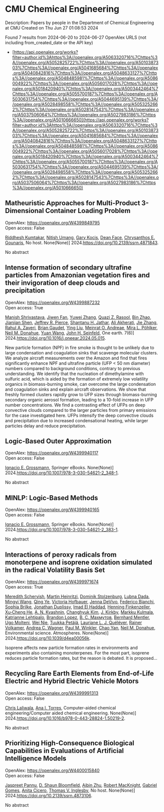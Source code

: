 # CMU Chemical Engineering
Description: Papers by people in the Department of Chemical Engineering at CMU
Created on Thu Jun 27 01:08:53 2024

Found 7 results from 2024-06-20 to 2024-06-27
OpenAlex URLS (not including from_created_date or the API key)
- [https://api.openalex.org/works?filter=author.id%3Ahttps%3A//openalex.org/A5063320716%7Chttps%3A//openalex.org/A5052825722%7Chttps%3A//openalex.org/A5010387303%7Chttps%3A//openalex.org/A5041685684%7Chttps%3A//openalex.org/A5040842816%7Chttps%3A//openalex.org/A5048633127%7Chttps%3A//openalex.org/A5048485981%7Chttps%3A//openalex.org/A5086004922%7Chttps%3A//openalex.org/A5056017028%7Chttps%3A//openalex.org/A5018420940%7Chttps%3A//openalex.org/A5003442464%7Chttps%3A//openalex.org/A5055700187%7Chttps%3A//openalex.org/A5030631754%7Chttps%3A//openalex.org/A5044695139%7Chttps%3A//openalex.org/A5028498558%7Chttps%3A//openalex.org/A5053252662%7Chttps%3A//openalex.org/A5028147543%7Chttps%3A//openalex.org/A5037506064%7Chttps%3A//openalex.org/A5027983186%7Chttps%3A//openalex.org/A5010666650](https://api.openalex.org/works?filter=author.id%3Ahttps%3A//openalex.org/A5063320716%7Chttps%3A//openalex.org/A5052825722%7Chttps%3A//openalex.org/A5010387303%7Chttps%3A//openalex.org/A5041685684%7Chttps%3A//openalex.org/A5040842816%7Chttps%3A//openalex.org/A5048633127%7Chttps%3A//openalex.org/A5048485981%7Chttps%3A//openalex.org/A5086004922%7Chttps%3A//openalex.org/A5056017028%7Chttps%3A//openalex.org/A5018420940%7Chttps%3A//openalex.org/A5003442464%7Chttps%3A//openalex.org/A5055700187%7Chttps%3A//openalex.org/A5030631754%7Chttps%3A//openalex.org/A5044695139%7Chttps%3A//openalex.org/A5028498558%7Chttps%3A//openalex.org/A5053252662%7Chttps%3A//openalex.org/A5028147543%7Chttps%3A//openalex.org/A5037506064%7Chttps%3A//openalex.org/A5027983186%7Chttps%3A//openalex.org/A5010666650)

## Matheuristic Approaches for Multi-Product 3-Dimensional Container Loading Problem   

OpenAlex: https://openalex.org/W4399849795    
Open access: False
    
[Riddhesh Kumtakar](https://openalex.org/A5099291898), [Nitish Umang](https://openalex.org/A5071784695), [Gary Kocis](https://openalex.org/A5099291899), [Dean Face](https://openalex.org/A5099291900), [Chrysanthos E. Gounaris](https://openalex.org/A5048485981), No host. None(None)] 2024.https://doi.org/10.2139/ssrn.4871843.
    
No abstract    

    

## Intense formation of secondary ultrafine particles from Amazonian vegetation fires and their invigoration of deep clouds and precipitation   

OpenAlex: https://openalex.org/W4399887232    
Open access: True
    
[Manish Shrivastava](https://openalex.org/A5029609817), [Jiwen Fan](https://openalex.org/A5029189683), [Yuwei Zhang](https://openalex.org/A5029222642), [Quazi Z. Rasool](https://openalex.org/A5044465853), [Bin Zhao](https://openalex.org/A5008718870), [Jianjian Shen](https://openalex.org/A5037611710), [Jeffrey R. Pierce](https://openalex.org/A5055116926), [Shantanu H. Jathar](https://openalex.org/A5073859430), [Ali Akherati](https://openalex.org/A5006368017), [Jie Zhang](https://openalex.org/A5055664027), [Rahul A. Zaveri](https://openalex.org/A5074206807), [Brian Gaudet](https://openalex.org/A5082593441), [Ying Liu](https://openalex.org/A5072663357), [Meinrat O. Andreae](https://openalex.org/A5082416286), [Mira L. Pöhlker](https://openalex.org/A5024073664), [Neil M. Donahue](https://openalex.org/A5041685684), [Yuan Wang](https://openalex.org/A5054409245), [John H. Seinfeld](https://openalex.org/A5001370428), One earth. 7(6)] 2024.https://doi.org/10.1016/j.oneear.2024.05.015.
    
New particle formation (NPF) in fire smoke is thought to be unlikely due to large condensation and coagulation sinks that scavenge molecular clusters. We analyze aircraft measurements over the Amazon and find that fires significantly enhance NPF and ultrafine particle (UFP < 50 nm diameter) numbers compared to background conditions, contrary to previous understanding. We identify that the nucleation of dimethylamine with sulfuric acid, which is aided by the formation of extremely low volatility organics in biomass-burning smoke, can overcome the large condensation and coagulation sinks and explain aircraft observations. We show that freshly formed clusters rapidly grow to UFP sizes through biomass-burning secondary organic aerosol formation, leading to a 10-fold increase in UFP number concentrations. We find a contrasting effect of UFPs on deep convective clouds compared to the larger particles from primary emissions for the case investigated here. UFPs intensify the deep convective clouds and precipitation due to increased condensational heating, while larger particles delay and reduce precipitation.    

    

## Logic-Based Outer Approximation   

OpenAlex: https://openalex.org/W4399940117    
Open access: False
    
[Ignacio E. Grossmann](https://openalex.org/A5056017028), Springer eBooks. None(None)] 2024.https://doi.org/10.1007/978-3-030-54621-2_348-1.
    
No abstract    

    

## MINLP: Logic-Based Methods   

OpenAlex: https://openalex.org/W4399940165    
Open access: False
    
[Ignacio E. Grossmann](https://openalex.org/A5056017028), Springer eBooks. None(None)] 2024.https://doi.org/10.1007/978-3-030-54621-2_383-1.
    
No abstract    

    

## Interactions of peroxy radicals from monoterpene and isoprene oxidation simulated in the radical Volatility Basis Set   

OpenAlex: https://openalex.org/W4399971674    
Open access: True
    
[Meredith Schervish](https://openalex.org/A5038957567), [Martin Heinritzi](https://openalex.org/A5037408007), [Dominik Stolzenburg](https://openalex.org/A5063223340), [Lubna Dada](https://openalex.org/A5049539173), [Mingyi Wang](https://openalex.org/A5083213632), [Qing Ye](https://openalex.org/A5018999020), [Victoria Hofbauer](https://openalex.org/A5012274245), [Jenna DeVivo](https://openalex.org/A5092773428), [Federico Bianchi](https://openalex.org/A5075179945), [Sophia Brilke](https://openalex.org/A5045766641), [Jonathan Duplissy](https://openalex.org/A5088633919), [Imad El Haddad](https://openalex.org/A5080319960), [Henning Finkenzeller](https://openalex.org/A5081639490), [Xu‐Cheng He](https://openalex.org/A5043129752), [A. N. Kvashnin](https://openalex.org/A5018996508), [Changhyuk Kim](https://openalex.org/A5063780894), [J. Kirkby](https://openalex.org/A5009274507), [Markku Kulmala](https://openalex.org/A5000471665), [Katrianne Lehtipalo](https://openalex.org/A5019559780), [Brandon Lopez](https://openalex.org/A5019360565), [В. С. Махмутов](https://openalex.org/A5036074857), [Bernhard Mentler](https://openalex.org/A5090590782), [Ugo Molteni](https://openalex.org/A5086592925), [Wei Nie](https://openalex.org/A5067110169), [Tuukka Petäjä](https://openalex.org/A5070326299), [Lauriane L. J. Quéléver](https://openalex.org/A5058987691), [Rainer Volkamer](https://openalex.org/A5018521569), [Andrea C. Wagner](https://openalex.org/A5024532344), [Paul M. Winkler](https://openalex.org/A5042382547), [Chao Yan](https://openalex.org/A5008144731), [Neil M. Donahue](https://openalex.org/A5041685684), Environmental science. Atmospheres. None(None)] 2024.https://doi.org/10.1039/d4ea00056k.
    
Isoprene affects new particle formation rates in environments and experiments also containing monoterpenes. For the most part, isoprene reduces particle formation rates, but the reason is debated. It is proposed...    

    

## Recycling Rare Earth Elements from End-of-Life Electric and Hybrid Electric Vehicle Motors   

OpenAlex: https://openalex.org/W4399991313    
Open access: False
    
[Chris Laliwala](https://openalex.org/A5099464039), [Ana I. Torres](https://openalex.org/A5027983186), Computer-aided chemical engineering/Computer aided chemical engineering. None(None)] 2024.https://doi.org/10.1016/b978-0-443-28824-1.50219-2.
    
No abstract    

    

## Prioritizing High-Consequence Biological Capabilities in Evaluations of Artificial Intelligence Models   

OpenAlex: https://openalex.org/W4400015840    
Open access: False
    
[Jaspreet Pannu](https://openalex.org/A5020208081), [D. Shaun Bloomfield](https://openalex.org/A5085339061), [Aibin Zhu](https://openalex.org/A5082722944), [Robert MacKnight](https://openalex.org/A5060793099), [Gabriel Gomes](https://openalex.org/A5048633127), [Anita Cicero](https://openalex.org/A5052058831), [Thomas V. Inglesby](https://openalex.org/A5047102918), No host. None(None)] 2024.https://doi.org/10.2139/ssrn.4873106.
    
No abstract    

    
